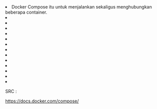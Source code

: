 <li> Docker Compose itu untuk menjalankan sekaligus menghubungkan beberapa container.
  
<li>
  
<li>
  
<li>
  
<li>
  
<li>
  
<li>
  
<li>
  
<li>
  
<li>
  
<li>
  
<li>
  
<li>
  
<li>
  



SRC :

https://docs.docker.com/compose/

